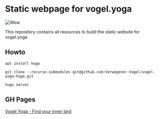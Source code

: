 # Static webpage for vogel.yoga

![Wow](https://github.com/Verwegener-Vogel/vogel-yoga-hugo/actions/workflows/gh-pages.yml/badge.svg)


This repository contains all resources to build the static website for vogel.yoga.

## Howto

```
apt install hugo

git clone --recurse-submodules git@github.com:Verwegener-Vogel/vogel-yoga-hugo.git

hugo server
```

## GH Pages
[Vogel Yoga - Find your inner bird](https://verwegener-vogel.github.io/vogel-yoga-hugo/)
